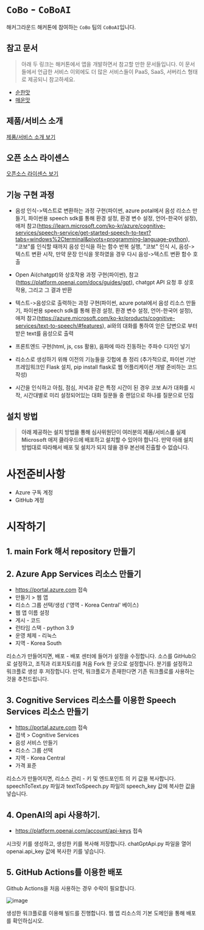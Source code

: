 # `CoBo` - `CoBoAI`

해커그라운드 해커톤에 참여하는 `CoBo` 팀의 `CoBoAI`입니다.

## 참고 문서

> 아래 두 링크는 해커톤에서 앱을 개발하면서 참고할 만한 문서들입니다. 이 문서들에서 언급한 서비스 이외에도 더 많은 서비스들이 PaaS, SaaS, 서버리스 형태로 제공되니 참고하세요.

- [순한맛](./REFERENCES_BASIC.md)
- [매운맛](./REFERENCES_ADVANCED.md)

## 제품/서비스 소개

<!-- 아래 링크는 지우지 마세요 -->
[제품/서비스 소개 보기](TOPIC.md)
<!-- 위 링크는 지우지 마세요 -->

## 오픈 소스 라이센스

<!-- 아래 링크는 지우지 마세요 -->
[오픈소스 라이센스 보기](./LICENSE)
<!-- 위 링크는 지우지 마세요 -->

## 기능 구현 과정

- 음성 인식->텍스트로 변환하는 과정 구현(파이썬, azure potal에서 음성 리소스 만들기, 파이썬용 speech sdk를 통해 환경 설정, 환경 변수 설정, 언어-한국어 설정), 애저 참고(https://learn.microsoft.com/ko-kr/azure/cognitive-services/speech-service/get-started-speech-to-text?tabs=windows%2Cterminal&pivots=programming-language-python), "코보"를 인식할 때까지 음성 인식을 하는 함수 반복 실행, "코보" 인식 시, 음성->텍스트 변환 시작, 만약 문장 인식을 못하였을 경우 다시 음성->텍스트 변환 함수 호출

- Open Ai(chatgpt)와 상호작용 과정 구현(파이썬), 참고(https://platform.openai.com/docs/guides/gpt), chatgpt API 요청 후 상호작용, 그리고 그 결과 반환

- 텍스트->음성으로 출력하는 과정 구현(파이썬, azure potal에서 음성 리소스 만들기, 파이썬용 speech sdk를 통해 환경 설정, 환경 변수 설정, 언어-한국어 설정), 애저 참고(https://azure.microsoft.com/ko-kr/products/cognitive-services/text-to-speech/#features), ai와의 대화를 통하여 얻은 답변으로 부터 받은 text를 음성으로 출력

- 프론트엔드 구현(html, js, css 활용), 음파에 따라 진동하는 주파수 디자인 넣기

- 리소스로 생성하기 위해 이전의 기능들을 깃헙에 총 정리 (추가적으로, 파이썬 기반 프레임워크인 Flask 설치, pip install flask로 웹 어플리케이션 개발 준비하는 코드 작성)

- 시간을 인식하고 아침, 점심, 저녁과 같은 특정 시간이 된 경우 코보 Ai가 대화를 시작, 시간대별로 미리 설정되어있는 대화 질문들 중 랜덤으로 하나를 질문으로 던짐

## 설치 방법

> **아래 제공하는 설치 방법을 통해 심사위원단이 여러분의 제품/서비스를 실제 Microsoft 애저 클라우드에 배포하고 설치할 수 있어야 합니다. 만약 아래 설치 방법대로 따라해서 배포 및 설치가 되지 않을 경우 본선에 진출할 수 없습니다.**

# 사전준비사항
- Azure 구독 계정
- GitHub 계정

# 시작하기
## 1. main Fork 해서 repository 만들기

## 2. Azure App Services 리소스 만들기
- https://portal.azure.com 접속
- 만들기 > 웹 앱
- 리소스 그룹 선택/생성 ('영역 - Korea Central' 베이스)
- 웹 앱 이름 설정 
- 게시 - 코드
- 런타임 스택 - python 3.9
- 운영 체제 - 리눅스
- 지역 - Korea South

 리소스가 만들어지면, 배포 - 배포 센터에 들어가 설정을 수정합니다. 
소스를 GitHub으로 설정하고, 조직과 리포지토리를 처음 Fork 한 곳으로 설정합니다. 
분기를 설정하고 워크플로 생성 후 저장합니다. 만약, 워크플로가 존재한다면 기존 워크플로를 사용하는것을 추천드립니다.

## 3. Cognitive Services 리소스를 이용한 Speech Services 리소스 만들기
- https://portal.azure.com 접속
- 검색 > Cognitive Services
- 음성 서비스 만들기
- 리소스 그룹 선택
- 지역 - Korea Central
- 가격 표준

 리소스가 만들어지면, 리소스 관리 - 키 및 엔드포인트 의 키 값을 복사합니다. 
speechToText.py 파일과 textToSpeech.py 파일의 speech_key 값에 복사한 값을 넣습니다.

## 4. OpenAI의 api 사용하기.
- https://platform.openai.com/account/api-keys 접속
  
 시크릿 키를 생성하고, 생성한 키를 복사해 저장합니다. 
chatGptApi.py 파일을 열어 openai.api_key 값에 복사한 키를 넣습니다.
 
## 5. GitHub Actions를 이용한 배포
 Github Actions을 처음 사용하는 경우 수락이 필요합니다.

 ![image](https://github.com/hackersground-kr/cobo-team/assets/62679443/ec4b4187-095d-4014-bb4e-455a8b15ab14)

 생성한 워크플로를 이용해 빌드를 진행합니다. 
 웹 앱 리소스의 기본 도메인을 통해 배포를 확인하십시오.
